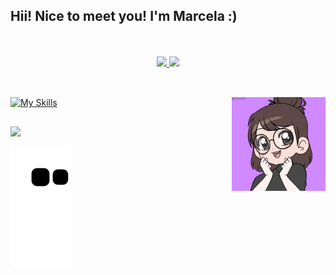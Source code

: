 ## Hii! Nice to meet you! I'm <strong>Marcela</strong> :)

<div align="center">
  <br>
  <br>
  <a href="https://github.com/MarcelaSilverio">
  <img height="180em" src="https://github-readme-stats.vercel.app/api?username=MarcelaSilverio&show_icons=true&theme=dracula&include_all_commits=true&count_private=true"/>
  <img height="180em" src="https://github-readme-stats.vercel.app/api/top-langs/?username=MarcelaSilverio&layout=compact&langs_count=7&theme=dracula"/>
  <br>
  <br>
</div>
  
 <img align="right" alt="Marcela-Pic"  height="150" src="images/marcela.png">
  
 ##
  
 [![My Skills](https://skillicons.dev/icons?i=js,ts,react,python,django,c,html,css,java,php)](https://skillicons.dev)
  
 ##
 

 <div margin-bottom="15"> 
  <a href="https://www.linkedin.com/in/marcela-prata-silv%C3%A9rio-85187620b/" target="_blank"><img src="https://img.shields.io/badge/-LinkedIn-%230077B5?style=for-the-badge&logo=linkedin&logoColor=white" target="_blank"></a> 
   
 ![Snake animation](https://github.com/MarcelaSilverio/marcelasilverio/blob/output/github-contribution-grid-snake.svg)
   
 </div>
 
 
